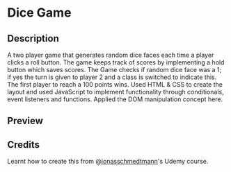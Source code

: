# Dice Game
## Description
A two player game that generates random dice faces each time a player clicks a roll button. The game keeps track of scores by implementing a hold button which saves scores. The Game checks if random dice face was a 1; 
if yes the turn is given to player 2 and a class is switched to indicate this. The first player to reach a 100 points wins. Used HTML & CSS to create the layout and used JavaScript to implement functionality through 
conditionals, event listeners and functions. Applied the DOM manipulation concept here.

## Preview

## Credits
Learnt how to create this from @<a href='https://github.com/jonasschmedtmann'>jonasschmedtmann</a>'s Udemy course.
